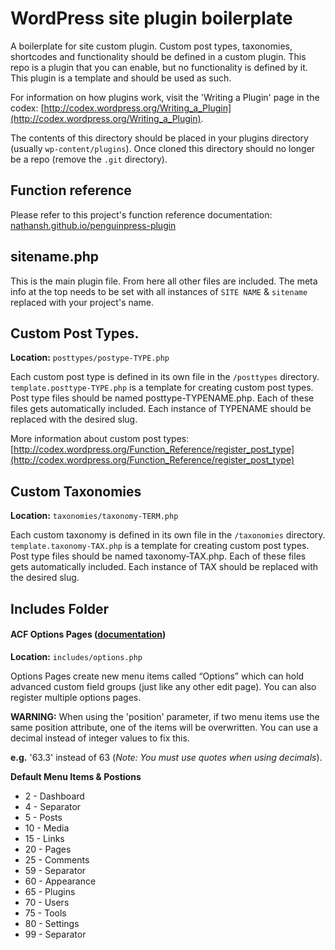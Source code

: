 # WordPress site plugin boilerplate

A boilerplate for site custom plugin. Custom post types, taxonomies, shortcodes and functionality should be defined in a custom plugin. This repo is a plugin that you can enable, but no functionality is defined by it. This plugin is a template and should be used as such.

For information on how plugins work, visit the 'Writing a Plugin' page in the codex: [http://codex.wordpress.org/Writing_a_Plugin](http://codex.wordpress.org/Writing_a_Plugin).

The contents of this directory should be placed in your plugins directory (usually `wp-content/plugins`). Once cloned this directory should no longer be a repo (remove the `.git` directory).

## Function reference

Please refer to this project's function reference documentation: [nathansh.github.io/penguinpress-plugin](http://nathansh.github.io/penguinpress-plugin/docs)

## sitename.php

This is the main plugin file. From here all other files are included. The meta info at the top needs to be set with all instances of `SITE NAME` & `sitename` replaced with your project's name.

## Custom Post Types.
**Location:** `posttypes/postype-TYPE.php`

Each custom post type is defined in its own file in the `/posttypes` directory. `template.posttype-TYPE.php` is a template for creating custom post types. Post type files should be named posttype-TYPENAME.php. Each of these files gets automatically included. Each instance of TYPENAME should be replaced with the desired slug.

More information about custom post types: [http://codex.wordpress.org/Function_Reference/register_post_type](http://codex.wordpress.org/Function_Reference/register_post_type)

## Custom Taxonomies
**Location:** `taxonomies/taxonomy-TERM.php`

Each custom taxonomy is defined in its own file in the `/taxonomies` directory. `template.taxonomy-TAX.php` is a template for creating custom post types. Post type files should be named taxonomy-TAX.php. Each of these files gets automatically included. Each instance of TAX should be replaced with the desired slug.

## Includes Folder

#### ACF Options Pages ([documentation](http://www.advancedcustomfields.com/resources/acf_add_options_page))

**Location:** `includes/options.php`

Options Pages create new menu items called “Options” which can hold advanced custom field groups (just like any other edit page). You can also register multiple options pages.

**WARNING:** When using the 'position' parameter, if two menu items use the same position attribute, one of the items will be overwritten. You can use a decimal instead of integer values to fix this.

**e.g.** '63.3' instead of 63 (*Note: You must use quotes when using decimals*).

**Default Menu Items & Postions**

- 2 - Dashboard
- 4 - Separator
- 5 - Posts
- 10 - Media
- 15 - Links
- 20 - Pages
- 25 - Comments
- 59 - Separator
- 60 - Appearance
- 65 - Plugins
- 70 - Users
- 75 - Tools
- 80 - Settings
- 99 - Separator﻿
